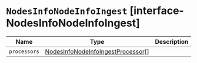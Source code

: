 # `NodesInfoNodeInfoIngest` [interface-NodesInfoNodeInfoIngest]

| Name | Type | Description |
| - | - | - |
| `processors` | [NodesInfoNodeInfoIngestProcessor](./NodesInfoNodeInfoIngestProcessor.md)[] | &nbsp; |
